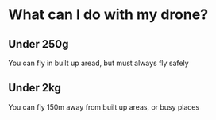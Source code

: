 # What can I do with my drone?


## Under 250g
You can fly in built up aread, but must always fly safely

## Under 2kg

You can fly 150m away from built up areas, or busy places
